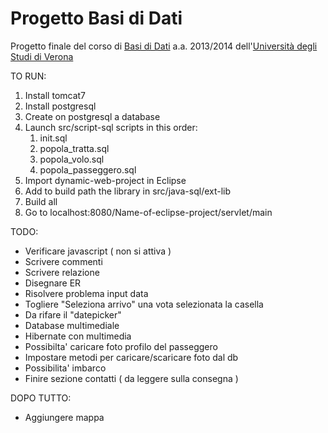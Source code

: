 Progetto Basi di Dati
=============
Progetto finale del corso di [Basi di Dati](http://www.di.univr.it/?ent=oi&codiceCs=S24&codins=12700&cs=420&discr=&discrCd=) a.a. 2013/2014 dell'[Università degli Studi di Verona](http://www.univr.it)

TO RUN:

1. Install tomcat7
2. Install postgresql
3. Create on postgresql a database
4. Launch src/script-sql scripts in this order:
    1. init.sql
    2. popola_tratta.sql
    3. popola_volo.sql
    4. popola_passeggero.sql
5. Import dynamic-web-project in Eclipse
6. Add to build path the library in src/java-sql/ext-lib
7. Build all
8. Go to localhost:8080/Name-of-eclipse-project/servlet/main

TODO:
- Verificare javascript ( non si attiva )
- Scrivere commenti
- Scrivere relazione
- Disegnare ER
- Risolvere problema input data
- Togliere "Seleziona arrivo" una vota selezionata la casella
- Da rifare il "datepicker"
- Database multimediale
- Hibernate con multimedia
- Possibilta' caricare foto profilo del passeggero
- Impostare metodi per caricare/scaricare foto dal db
- Possibilita' imbarco
- Finire sezione contatti ( da leggere sulla consegna )

DOPO TUTTO:
- Aggiungere mappa
